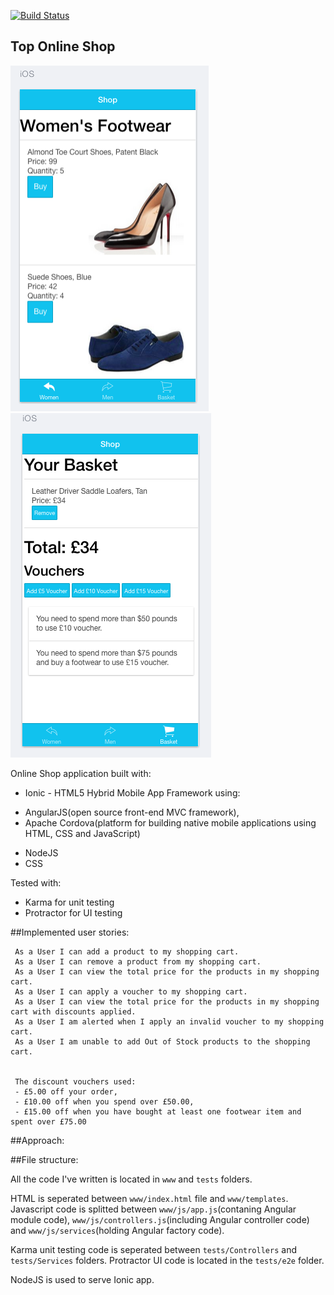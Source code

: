 [![Build Status](https://travis-ci.org/AnnaKL/Top-Online-Shop.svg?branch=master)](https://travis-ci.org/AnnaKL/Top-Online-Shop)

## Top Online Shop 

![Picture 1](www/img/screenshot1.png)  ![Picture 2](www/img/screenshot2.png) 

Online Shop application built with:
* Ionic - HTML5 Hybrid Mobile App Framework using:
- AngularJS(open source front-end MVC framework),
- Apache Cordova(platform for building native mobile applications using HTML, CSS
  and JavaScript)
* NodeJS
* CSS

Tested with:
* Karma for unit testing
* Protractor for UI testing 

##Implemented user stories:

```
 As a User I can add a product to my shopping cart.
 As a User I can remove a product from my shopping cart.
 As a User I can view the total price for the products in my shopping cart.
 As a User I can apply a voucher to my shopping cart.
 As a User I can view the total price for the products in my shopping cart with discounts applied.
 As a User I am alerted when I apply an invalid voucher to my shopping cart.
 As a User I am unable to add Out of Stock products to the shopping cart.


 The discount vouchers used:
 - £5.00 off your order,
 - £10.00 off when you spend over £50.00,
 - £15.00 off when you have bought at least one footwear item and spent over £75.00
```

##Approach:

##File structure:

All the code I've written is located in ```www``` and ```tests``` folders. 

HTML is seperated between ```www/index.html``` file and ```www/templates```.
Javascript code is splitted between ```www/js/app.js```(contaning Angular module code), ```www/js/controllers.js```(including Angular controller code) and ```www/js/services```(holding Angular factory code).

Karma unit testing code is seperated between ```tests/Controllers``` and ```tests/Services``` folders.
Protractor UI code is located in the ```tests/e2e``` folder.

NodeJS is used to serve Ionic app.
